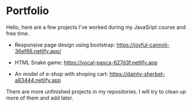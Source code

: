 
# Portfolio

Hello, here are a few projects I've worked during my JavaSript course and free time.


* Responsive page design using bootstrap: https://joyful-cannoli-36ef66.netlify.app/

* HTML Snake game: https://vocal-pasca-627d3f.netlify.app

* An model of e-shop with shoping cart: https://dainty-sherbet-a83444.netlify.app

There are more unfinished projects in my repositories. I will try to clean up more of them and add later.


